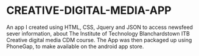 # CREATIVE-DIGITAL-MEDIA-APP
An app I created using HTML, CSS, Jquery and JSON to access newsfeed sever information, about The Institute of Technology Blanchardstown ITB Creative digital media CDM course. The App was then packaged up using PhoneGap, to make available on the android app store. 
